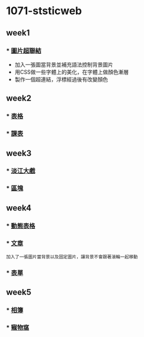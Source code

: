 # 1071-ststicweb

## week1
### * [圖片超聯結](https://s0227373691.github.io/1071-ststicweb/w01/intro.html)

* 加入一張圖當背景並補充語法控制背景圖片
* 用CSS做一些字體上的美化，在字體上做顏色漸層
* 製作一個超連結，浮標經過後有改變顏色


## week2
### * [表格](https://s0227373691.github.io/1071-ststicweb/w02/pokemon.html)
### * [課表](https://s0227373691.github.io/1071-ststicweb/w02/Curriculum.html)

## week3
### * [淡江大戲](https://s0227373691.github.io/1071-ststicweb/w03/tku60.html)
### * [區塊](https://s0227373691.github.io/1071-ststicweb/w03/div.html)

## week4
### * [動態表格](https://s0227373691.github.io/1071-ststicweb/w04/ttt.html)
### * [文章](https://s0227373691.github.io/1071-ststicweb/w04/blog.html)
```
加入了一張圖片當背景以及固定圖片，讓背景不會跟著滾輪一起移動
```
### * [表單](https://s0227373691.github.io/1071-ststicweb/w04/Form.html)

## week5
###  * [相簿](https://s0227373691.github.io/1071-ststicweb/w05-web/imagegallery.html)
###  * [寵物窩](https://s0227373691.github.io/1071-ststicweb/w05-pet/pet%20Web.html)
<!--stackedit_data:
eyJoaXN0b3J5IjpbLTE3MDY0NzU4MjQsLTEwNDQyMTk3MTksLT
EyNDA2MzcwODEsLTQzMjg2NjIxOSw5MzQzNjQyMzgsLTI4Mjc3
MjEwNCwyMDI4MjYwMzU4LDEyODQwNzI5MjAsNDk1MjIwNzYsLT
E3ODE3ODQ4NzJdfQ==
-->
